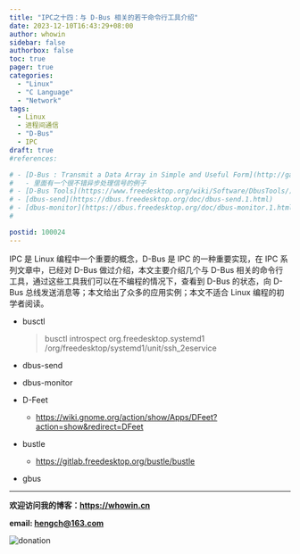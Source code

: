 ```yaml
---
title: "IPC之十四：与 D-Bus 相关的若干命令行工具介绍"
date: 2023-12-10T16:43:29+08:00
author: whowin
sidebar: false
authorbox: false
toc: true
pager: true
categories:
  - "Linux"
  - "C Language"
  - "Network"
tags:
  - Linux
  - 进程间通信
  - "D-Bus"
  - IPC
draft: true
#references: 

# - [D-Bus : Transmit a Data Array in Simple and Useful Form](http://gaiger-programming.blogspot.com/2015/08/d-bus-simple-and-useful-example-to-send.html)
#   - 里面有一个很不错异步处理信号的例子
# - [D-Bus Tools](https://www.freedesktop.org/wiki/Software/DbusTools/)
# - [dbus-send](https://dbus.freedesktop.org/doc/dbus-send.1.html)
# - [dbus-monitor](https://dbus.freedesktop.org/doc/dbus-monitor.1.html)
# 

postid: 100024
---
```



IPC 是 Linux 编程中一个重要的概念，D-Bus 是 IPC 的一种重要实现，在 IPC 系列文章中，已经对 D-Bus 做过介绍，本文主要介绍几个与 D-Bus 相关的命令行工具，通过这些工具我们可以在不编程的情况下，查看到 D-Bus 的状态，向 D-Bus 总线发送消息等；本文给出了众多的应用实例；本文不适合 Linux 编程的初学者阅读。

<!--more-->

* busctl
    > busctl introspect org.freedesktop.systemd1 /org/freedesktop/systemd1/unit/ssh_2eservice


* dbus-send

* dbus-monitor

* D-Feet
    - https://wiki.gnome.org/action/show/Apps/DFeet?action=show&redirect=DFeet


* bustle
    - https://gitlab.freedesktop.org/bustle/bustle


* gbus





-------------
**欢迎访问我的博客：https://whowin.cn**

**email: hengch@163.com**

![donation][img_sponsor_qrcode]

[img_sponsor_qrcode]:https://whowin.gitee.io/images/qrcode/sponsor-qrcode.png

[article01]: https://whowin.gitee.io/post/blog/linux/0010-ipc-example-of-anonymous-pipe/
[article02]: https://whowin.gitee.io/post/blog/linux/0011-ipc-examples-of-fifo/
[article03]: https://whowin.gitee.io/post/blog/linux/0013-systemv-message-queue/
[article04]: https://whowin.gitee.io/post/blog/linux/0014-posix-message-queue/
[article05]: https://whowin.gitee.io/post/blog/linux/0015-systemv-semaphore-sets/
[article06]: https://whowin.gitee.io/post/blog/linux/0016-posix-semaphores/
[article07]: https://whowin.gitee.io/post/blog/linux/0017-systemv-shared-memory/
[article08]: https://whowin.gitee.io/post/blog/linux/0018-posix-shared-memory/
[article09]: https://whowin.gitee.io/post/blog/linux/0019-ipc-with-unix-domain-socket/
[article10]: https://whowin.gitee.io/post/blog/linux/0020-ipc-using-files/
[article11]: https://whowin.gitee.io/post/blog/linux/0021-ipc-using-dbus/

[dbus_webpage]: https://www.freedesktop.org/wiki/Software/dbus/
[libdbus_api]: https://dbus.freedesktop.org/doc/api/html/group__DBus.html
[dbus_specification]: https://dbus.freedesktop.org/doc/dbus-specification.html


